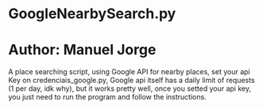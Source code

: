 # GoogleNearbySearch.py
# Author: Manuel Jorge
A place searching script, using Google API for nearby places, set your api Key on credenciais_google.py, Google api itself has a daily limit of requests (1 per day, idk why), but it works pretty well, once you setted your api key, you just need to run the program and follow the instructions. 


